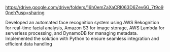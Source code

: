 https://drive.google.com/drive/folders/16h0emZaXaCRI063D6Zev6G_7t9o90neh?usp=sharing

Developed an automated face recognition system using AWS Rekognition for real-time facial analysis, Amazon S3 for image storage, AWS Lambda for serverless processing, and DynamoDB for managing metadata. Implemented the solution with Python to ensure seamless integration and efficient data handling 
